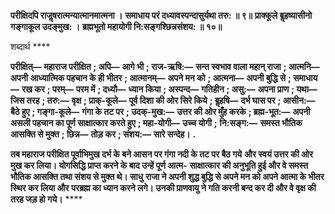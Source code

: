 **परीक्षिदपि राजॢषरात्मन्यात्मानमात्मना ।** **समाधाय परं दध्यावस्पन्दासुर्यथा तरु: ॥ ९॥** **प्राक्कूले बॢहष्यासीनो गङ्गाकूल उदङ्मुख: ।** **ब्रह्मभूतो महायोगी नि:सङ्गश्छिन्नसंशय: ॥ १०॥** 

शब्दार्थ **** 

**परीक्षित्—** **महाराज परीक्षित** **; अपि—** **आगे भी** **; राज-ऋषि:—** **सन्त स्वभाव वाला महान् राजा** **; आत्मनि—** **अपनी** **आध्यात्मिक पहचान के ही भीतर** **; आत्मानम्—** **अपने मन को** **; आत्मना—** **अपनी बुद्धि से** **; समाधाय—** **रख कर** **; परम्—** **परम में** **; दध्यौ—** **ध्यान किया** **; अस्पन्द—** **गतिहीन** **; असु:—** **अपना प्राण** **; यथा—** **जिस तरह** **; तरु:—** **वृक्ष** **; प्राक्-कूले—** **पूर्व दिशा की ओर सिरे किये** **; बॢहषि—** **दर्भ घास पर** **; आसीन:—** **बैठे हुए** **; गङ्गा-कूले—** **गंगा के तट पर** **; उदक्-मुख:—** **उत्तर की ओर मुँह करके** **; ब्रह्म-भूत:—** **अपनी असली पहचान का पूर्ण साक्षात्कार करते हुए** **; महा-योगी—** **उच्च योगी** **;** **नि:सङ्ग:—** **समस्त भौतिक आसक्ति से मुक्त** **; छिन्न—** **तोड़ कर** **; संशय:—** **सारे सन्देह।** **.** 

**तब महाराज परीक्षित पूर्वाभिमुख दर्भ के बने आसन पर गंगा नदी के तट पर बैठ गये** **और स्वयं उत्तर की ओर मुख कर लिया। योगसिद्धि प्राप्त करने के बाद उन्हें पूर्ण आत्म-** **साक्षात्कार की अनुभूति हुई और वे समस्त भौतिक आसक्ति तथा संशय से मुक्त थे। साधु** **राजा ने अपनी शुद्ध बुद्धि से अपने मन को अपने आत्मा के भीतर स्थिर कर लिया और** **परब्रह्म का ध्यान करने लगे। उनकी प्राणवायु ने गति करनी बन्द कर दी और वे वृक्ष की** **तरह जड़ हो गये।** **** 